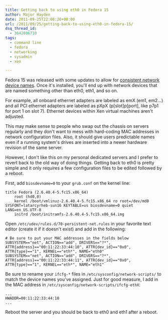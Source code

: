 ```yaml
---
title: Getting back to using eth0 in Fedora 15
author: Major Hayden
date: 2011-09-25T22:08:20+00:00
url: /2011/09/25/getting-back-to-using-eth0-in-fedora-15/
dsq_thread_id:
  - 3642806710
tags:
  - command line
  - fedora
  - networking
  - sysadmin
  - xen

---
```

Fedora 15 was released with some updates to allow for [consistent network device names][1]. Once it's installed, you'll end up with network devices that are named something other than eth0, eth1, and so on.

For example, all onboard ethernet adapters are labeled as emX (em1, em2&#8230;) and all PCI ethernet adapters are labeled as pXpX (p[slot]p[port], like p7p1 for port 1 on slot 7). Ethernet devices within Xen virtual machines aren't adjusted.

This may make sense to people who swap out the chassis on servers regularly and they don't want to mess with hard-coding MAC addresses in network configuration files. Also, it should give users predictable names even if a running system's drives are inserted into a newer hardware revision of the same server.

However, I don't like this on my personal dedicated servers and I prefer to revert back to the old way of doing things. Getting back to eth0 is pretty simple and it only requires a few configuration files to be edited followed by a reboot.

First, add `biosdevname=0` to your `grub.conf` on the kernel line:

```
title Fedora (2.6.40.4-5.fc15.x86_64)
	root (hd0,0)
	kernel /boot/vmlinuz-2.6.40.4-5.fc15.x86_64 ro root=/dev/md0 SYSFONT=latarcyrheb-sun16 KEYTABLE=us biosdevname=0 quiet LANG=en_US.UTF-8
	initrd /boot/initramfs-2.6.40.4-5.fc15.x86_64.img
```


Open `/etc/udev/rules.d/70-persistent-net.rules` in your favorite text editor (create it if it doesn't exist) and add in the following:

```
# Be sure to put your MAC addresses in the fields below
SUBSYSTEM=="net", ACTION=="add", DRIVERS=="?*", ATTR{address}=="00:11:22:33:44:10", ATTR{dev_id}=="0x0", ATTR{type}=="1", KERNEL=="eth*", NAME="eth0"
SUBSYSTEM=="net", ACTION=="add", DRIVERS=="?*", ATTR{address}=="00:11:22:33:44:11", ATTR{dev_id}=="0x0", ATTR{type}=="1", KERNEL=="eth*", NAME="eth1"
```


Be sure to rename your `ifcfg-*` files in `/etc/sysconfig/network-scripts/` to match the device names you've assigned. Just for good measure, I add in the MAC address in `/etc/sysconfig/network-scripts/ifcfg-ethX`:

```
...
HWADDR=00:11:22:33:44:10
...
```


Reboot the server and you should be back to eth0 and eth1 after a reboot.

 [1]: http://fedoraproject.org/wiki/Features/ConsistentNetworkDeviceNaming
